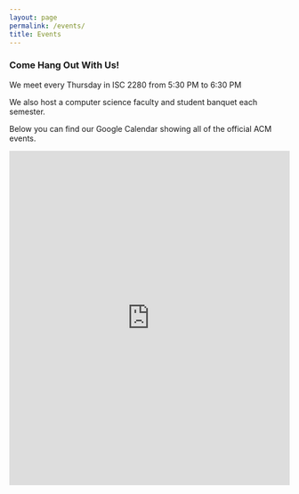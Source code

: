 ```yaml
---
layout: page
permalink: /events/
title: Events
---
```

### Come Hang Out With Us!

We meet every Thursday in ISC 2280 from 5:30 PM to 6:30 PM

We also host a computer science faculty and student banquet each semester.

Below you can find our Google Calendar showing all of the official ACM events.

<iframe id="calendar" src="https://www.google.com/calendar/embed?src=email.wm.edu_573qd4gnloffnc1p5fsjs7ri38%40group.calendar.google.com&amp;ctz=America/New_York" style="border: 0" scrolling="yes" width="100%" height="600" frameborder="0"></iframe>
